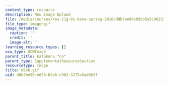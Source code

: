 ```yaml
---
content_type: resource
description: New image Uplaod
file: /media/courses/res-21g-01-kana-spring-2010/d8b7be90e056b5a5c9625275c8ad3b5f_0546.gif
file_type: image/gif
image_metadata:
  caption: ''
  credit: ''
  image-alt: ''
learning_resource_types: []
ocw_type: OCWImage
parent_title: Katakana "no"
parent_type: SupplementalResourceSection
resourcetype: Image
title: 0546.gif
uid: d8b7be90-e056-b5a5-c962-5275c8ad3b5f
---
```

